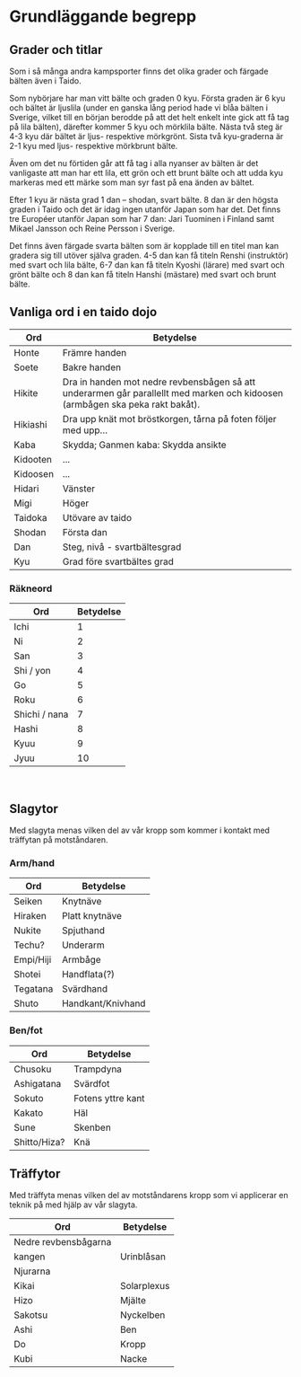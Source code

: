 # Grundläggande begrepp

## Grader och titlar

Som i så många andra kampsporter finns det olika grader och färgade bälten även i Taido. 

Som nybörjare har man vitt bälte och graden 0 kyu. Första graden är 6 kyu och bältet är ljuslila (under en ganska lång period hade vi blåa bälten i Sverige, vilket till en början berodde på att det helt enkelt inte gick att få tag på lila bälten), därefter kommer 5 kyu och mörklila bälte. Nästa två steg är 4-3 kyu där bältet är ljus- respektive mörkgrönt. Sista två kyu-graderna är 2-1 kyu med ljus- respektive mörkbrunt bälte.

Även om det nu förtiden går att få tag i alla nyanser av bälten är det vanligaste att man har ett lila, ett grön och ett brunt bälte och att udda kyu markeras med ett märke som man syr fast på ena änden av bältet.

Efter 1 kyu är nästa grad 1 dan – shodan, svart bälte. 8 dan är den högsta graden i Taido och det är idag ingen utanför Japan som har det. Det finns tre Européer utanför Japan som har 7 dan: Jari Tuominen i Finland samt Mikael Jansson och Reine Persson i Sverige.

Det finns även färgade svarta bälten som är kopplade till en titel man kan gradera sig till utöver själva graden. 4-5 dan kan få titeln Renshi (instruktör) med svart och lila bälte, 6-7 dan kan få titeln Kyoshi (lärare) med svart och grönt bälte och 8 dan kan få titeln Hanshi (mästare) med svart och brunt bälte.


## Vanliga ord i en taido dojo

Ord | Betydelse
--- | ---
Honte | Främre handen
Soete | Bakre handen
Hikite | Dra in handen mot nedre revbensbågen så att underarmen går parallellt med marken och kidoosen (armbågen ska peka rakt bakåt).
Hikiashi | Dra upp knät mot bröstkorgen, tårna på foten följer med upp…
Kaba | Skydda; Ganmen kaba: Skydda ansikte
Kidooten | ...
Kidoosen | ...
Hidari | Vänster
Migi | Höger
Taidoka | Utövare av taido
Shodan | Första dan
Dan | Steg, nivå - svartbältesgrad
Kyu | Grad före svartbältes grad


### Räkneord

Ord | Betydelse
--- | ---
Ichi | 1
Ni | 2
San | 3
Shi / yon | 4
Go | 5
Roku | 6
Shichi / nana | 7
Hashi | 8
Kyuu | 9
Jyuu | 10
 

## Slagytor

Med slagyta menas vilken del av vår kropp som kommer i kontakt med träffytan på motståndaren.

### Arm/hand

Ord | Betydelse
--- | ---
Seiken | Knytnäve
Hiraken | Platt knytnäve
Nukite | Spjuthand
Techu? | Underarm
Empi/Hiji | Armbåge
Shotei | Handflata(?)
Tegatana | Svärdhand
Shuto | Handkant/Knivhand

### Ben/fot

Ord | Betydelse
--- | ---
Chusoku | Trampdyna
Ashigatana |  Svärdfot
Sokuto | Fotens yttre kant
Kakato | Häl
Sune | Skenben
Shitto/Hiza? | Knä


## Träffytor

Med träffyta menas vilken del av motståndarens kropp som vi applicerar en teknik på med hjälp av vår slagyta.

Ord | Betydelse
--- | ---
 | Nedre revbensbågarna  
kangen | Urinblåsan  
 | Njurarna  
Kikai | Solarplexus  
Hizo | Mjälte 
Sakotsu | Nyckelben 
Ashi | Ben 
Do | Kropp 
Kubi | Nacke 
